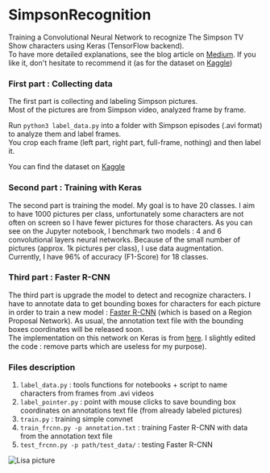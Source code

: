 # SimpsonRecognition

Training a Convolutional Neural Network to recognize The Simpson TV Show characters using Keras (TensorFlow backend).  
To have more detailed explanations, see the blog article on [Medium](https://medium.com/alex-attia-blog/the-simpsons-character-recognition-using-keras-d8e1796eae36). If you like it, don't hesitate to recommend it (as for the dataset on [Kaggle](https://www.kaggle.com/alexattia/the-simpsons-characters-dataset))  

### First part : Collecting data

The first part is collecting and labeling Simpson pictures.  
Most of the pictures are from Simpson video, analyzed frame by frame.

Run ``python3 label_data.py`` into a folder with Simpson episodes (.avi format) to analyze them and label frames.  
You crop each frame (left part, right part, full-frame, nothing) and then label it.  

You can find the dataset on [Kaggle](https://www.kaggle.com/alexattia/the-simpsons-characters-dataset)

### Second part : Training with Keras

The second part is training the model. My goal is to have 20 classes. I aim to have 1000 pictures per class, unfortunately some characters are not often on screen so I have fewer pictures for those characters.
As you can see on the Jupyter notebook, I benchmark two models : 4 and 6 convolutional layers neural networks. Because of the small number of pictures (approx. 1k pictures per class), I use data augmentation.  
Currently, I have 96% of accuracy (F1-Score) for 18 classes.  

### Third part : Faster R-CNN

The third part is upgrade the model to detect and recognize characters. I have to annotate data to get bounding boxes for characters for each picture in order to train a new model : [Faster R-CNN](https://arxiv.org/abs/1506.01497) (which is based on a Region Proposal Network). As usual, the annotation text file with the bounding boxes coordinates will be released soon.  
The implementation on this network on Keras is from [here](https://github.com/yhenon/keras-frcnn). I slightly edited the code : remove parts which are useless for my purpose).

### Files description

1.  `label_data.py` : tools functions for notebooks + script to name characters from frames from .avi videos  
2.  `label_pointer.py` : point with mouse clicks to save bounding box coordinates on annotations text file (from already labeled pictures)
3.  `train.py` : training simple convnet
4.  `train_frcnn.py -p annotation.txt` : training Faster R-CNN with data from the annotation text file
5.  `test_frcnn.py -p path/test_data/` : testing Faster R-CNN 

![Lisa picture](https://github.com/alexattia/SimpsonRecognition/blob/master/pics/mapple_lisa.png)
